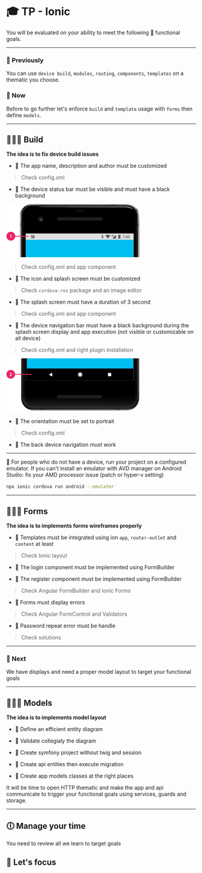 # 🎓  TP - Ionic

You will be evaluated on your ability to meet the following 📝 functional goals.

___

### 🐥 Previously

You can use `device build`, `modules`, `routing`, `components`, `templates` on a thematic you choose.

### 🐥 Now

Before to go further let's enforce `build` and `template` usage with `forms` then define `models`.

___

## 👨🏻‍💻 Build

**The idea is to fix device build issues**

* 📝 The app name, description and author must be customized

> Check config.xml

* 📝 The device status bar must be visible and must have a black background

![image](./statusbar.png)

> Check config.xml and app component

* 📝 The icon and splash screen must be customized

> Check `cordova-res` package and an image editor

* 📝 The splash screen must have a duration of 3 second

> Check config.xml and app component

* 📝 The device navigation bar must have a black background during the splash screen display and app execution (not visible or customizable on all device)

> Check config.xml and right plugin installation

![image](./navigationbar.png)

* 📝 The orientation must be set to portrait

> Check config.xml

* 📝 The back device navigation must work

___

🤔 For people who do not have a device, run your project on a configured emulator. If you can't install an emulator with AVD manager on Android Studio: fix your AMD processor issue (patch or hyper-v setting)

```bash
npx ionic cordova run android --emulator
```

___

## 👨🏻‍💻 Forms

**The idea is to implements forms wireframes properly**

* 📝 Templates must be integrated using ion `app`, `router-outlet` and `content` at least

> Check Ionic layout

* 📝 The login component must be implemented using FormBuilder

* 📝 The register component must be implemented using FormBuilder

> Check Angular FormBuilder and Ionic Forms

* 📝 Forms must display errors

> Check Angular FormControl and Validators

* 📝 Password repeat error must be handle

> Check solutions

___

### 🦆 Next

We have displays and need a proper model layout to target your functional goals

___

## 👨🏻‍💻 Models

**The idea is to implements model layout**

* 📝 Define an efficient entity diagram

* 📝 Validate collegialy the diagram

* 📝 Create symfony project without twig and session

* 📝 Create api entities then execute migration

* 📝 Create app models classes at the right places

It will be time to open HTTP thematic and make the app and api communicate to trigger your functional goals using services, guards and storage.

___

## 🕕 Manage your time

You need to review all we learn to target goals

## 🎯 Let's focus